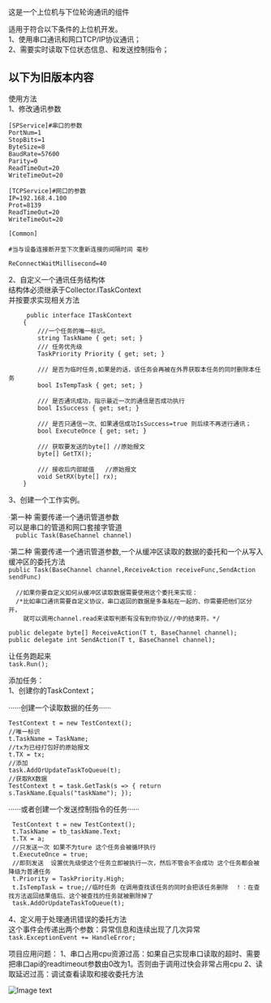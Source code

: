 这是一个上位机与下位轮询通讯的组件  

适用于符合以下条件的上位机开发。  
1、使用串口通讯和网口TCP/IP协议通讯；  
2、需要实时读取下位状态信息、和发送控制指令；  






以下为旧版本内容
-----------------

使用方法  
1、修改通讯参数  
   
```      
[SPService]#串口的参数  
PortNum=1  
StopBits=1  
ByteSize=8  
BaudRate=57600  
Parity=0  
ReadTimeOut=20  
WriteTimeOut=20  

[TCPService]#网口的参数  
IP=192.168.4.100  
Prot=8139  
ReadTimeOut=20  
WriteTimeOut=20  

[Common]  
 
#当与设备连接断开至下次重新连接的间隔时间 毫秒  
  
ReConnectWaitMillisecond=40 
``` 

2、自定义一个通讯任务结构体  
  结构体必须继承于Collector.ITaskContext  
  并按要求实现相关方法  
    
```
     public interface ITaskContext  
    {    
        ///一个任务的唯一标识。  
        string TaskName { get; set; }  
        /// 任务优先级  
        TaskPriority Priority { get; set; }  

        /// 是否为临时任务,如果是的话，该任务会再被在外界获取本任务的同时删除本任务  
        bool IsTempTask { get; set; }  

        /// 是否通讯成功，指示最近一次的通信是否成功执行  
        bool IsSuccess { get; set; }  

        /// 是否只通信一次、如果通信成功IsSuccess=true 则后续不再进行通讯；  
        bool ExecuteOnce { get; set; }  

        /// 获取要发送的byte[] //原始报文  
        byte[] GetTX();  
 
        /// 接收后内部赋值   //原始报文  
        void SetRX(byte[] rx);  
    }
```
    
    
3、创建一个工作实例。  
  
  ·第一种 需要传递一个通讯管道参数  
   可以是串口的管道和网口套接字管道  
   ```  public Task(BaseChannel channel)```  
  
  
  
   ·第二种 需要传递一个通讯管道参数,一个从缓冲区读取的数据的委托和一个从写入缓冲区的委托方法    
  ``` public Task(BaseChannel channel,ReceiveAction receiveFunc,SendAction sendFunc)  ```  
  
      //如果你要自定义如何从缓冲区读取数据需要使用这个委托来实现：  
      /*比如串口通讯需要自定义协议，串口返回的数据是多条粘在一起的、你需要把他们区分开，  
        就可以调用channel.read来读取判断有没有到你协议//中的结束符。*/    
   ```public delegate byte[] ReceiveAction(T t, BaseChannel channel);  ```    
   ```public delegate int SendAction(T t, BaseChannel channel);   ```    

      
    
  让任务跑起来     
  ``` task.Run();  ```  
 
 
添加任务：  
1、创建你的TaskContext；  
    
  ······创建一个读取数据的任务······    
  ```
  TestContext t = new TestContext();    
  //唯一标识    
  t.TaskName = TaskName;  
  //tx为已经打包好的原始报文    
  t.TX = tx;  
  //添加  
  task.AddOrUpdateTaskToQueue(t);    
  //获取RX数据   
  TestContext t = task.GetTask(s => { return s.TaskName.Equals("taskName"); });    
  ```
 
   ······或者创建一个发送控制指令的任务······ 
   ```
    TestContext t = new TestContext();  
    t.TaskName = tb_taskName.Text;  
    t.TX = a;  
    //只发送一次 如果不为ture 这个任务会被循环执行  
    t.ExecuteOnce = true;  
    //即刻发送  设置优先级使这个任务立即被执行一次，然后不管会不会成功 这个任务都会被降级为普通任务  
    t.Priority = TaskPriority.High;  
    t.IsTempTask = true;//临时任务 在调用查找该任务的同时会把该任务删除  ！：在查找方法返回结果值后、这个被查找的任务就被删除掉了  
    task.AddOrUpdateTaskToQueue(t);  
```
    
    
    
4、定义用于处理通讯错误的委托方法   
这个事件会传递出两个参数：异常信息和连续出现了几次异常 
``` task.ExceptionEvent += HandleError;  ```









项目应用问题：
1、串口占用cpu资源过高：如果自己实现串口读取的超时、需要把串口api的readtimeout参数由0改为1。否则由于调用过快会非常占用cpu
2、读取延迟过高：调试查看读取和接收委托方法

![Image text](https://github.com/Liufengxuan/MasterPCCollector/blob/master/%E9%A1%B9%E7%9B%AE%E5%BA%94%E7%94%A81.jpg)





  
  
  
  




  
  
  
  



